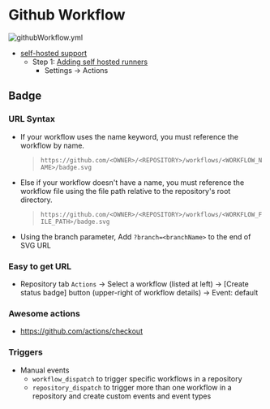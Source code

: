 # Github Workflow

![githubWorkflow.yml](https://github.com/davidkhala/ci-cd-utils/workflows/.github/workflows/githubWorkflow.yml/badge.svg?branch=master)

- [self-hosted support](https://docs.github.com/en/actions/hosting-your-own-runners/about-self-hosted-runners)
  - Step 1: [Adding self hosted runners](https://docs.github.com/en/actions/hosting-your-own-runners/adding-self-hosted-runners)
    - Settings -> Actions
## Badge 

### URL Syntax
- If your workflow uses the name keyword, you must reference the workflow by name. 
  > `https://github.com/<OWNER>/<REPOSITORY>/workflows/<WORKFLOW_NAME>/badge.svg`

- Else if your workflow doesn't have a name, you must reference the workflow file using the file path relative to the repository's root directory.

  > `https://github.com/<OWNER>/<REPOSITORY>/workflows/<WORKFLOW_FILE_PATH>/badge.svg`

- Using the branch parameter, Add `?branch=<branchName>` to the end of SVG URL


### Easy to get URL
- Repository tab `Actions` -> Select a workflow (listed at left) -> [Create status badge] button (upper-right of workflow details) -> Event: default

### Awesome actions
- https://github.com/actions/checkout

### Triggers
- Manual events
  - `workflow_dispatch` to trigger specific workflows in a repository
  - `repository_dispatch` to trigger more than one workflow in a repository and create custom events and event types
